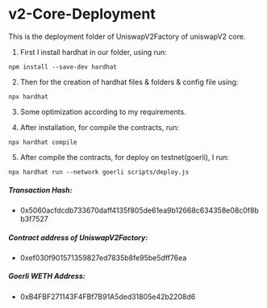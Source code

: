 # v2-Core-Deployment

This is the deployment folder of UniswapV2Factory of uniswapV2 core.

1. First I install hardhat in our folder, using run:

```
npm install --save-dev hardhat
```

2. Then for the creation of hardhat files & folders & config file using:

```
npx hardhat
```

3. Some optimization according to my requirements.

4. After installation, for compile the contracts, run:

```
npx hardhat compile
```

5. After compile the contracts, for deploy on testnet(goerli), I run:

```
npx hardhat run --network goerli scripts/deploy.js
```

##### Transaction Hash:

- 0x5060acfdcdb733670daff4135f805de61ea9b12668c634358e08c0f8bb3f7527

##### Contract address of UniswapV2Factory:

- 0xef030f901571359827ed7835b8fe95be5dff76ea

##### Goerli WETH Address:

- 0xB4FBF271143F4FBf7B91A5ded31805e42b2208d6
